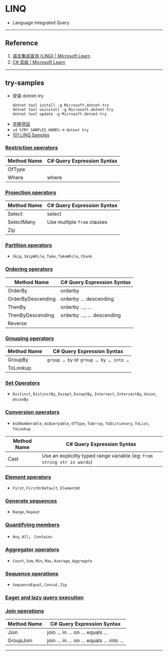 # LINQ
- Language Integrated Query
---
## Reference
1. [语言集成查询 (LINQ) | Microsoft Learn](https://learn.microsoft.com/zh-cn/dotnet/csharp/linq/)
2. [C# 高级 | Microsoft Learn](https://learn.microsoft.com/zh-cn/shows/c-advanced/)
---
## try-samples
- 安装 dotnet-try
    ```shell
    dotnet tool install -g Microsoft.dotnet-try
    dotnet tool uninstall -g Microsoft.dotnet-try
    dotnet tool update -g Microsoft.dotnet-try
    ```
- [克隆项目](https://github.com/dotnet/try-samples)
- `cd %TRY_SAMPLES_HOME%` → `dotnet try`
- [101 LINQ Samples](https://localhost:6291/101-linq-samples/index.md)
### [Restriction operators](RestrictionOperators.cs)
| Method Name | C# Query Expression Syntax |
|-------------|----------------------------|
| OfType      |                            |
| Where       | where                      |
### [Projection operators](ProjectionOperators.cs)
| Method Name | C# Query Expression Syntax  |
|-------------|-----------------------------|
| Select      | select                      |
| SelectMany  | Use multiple `from` clauses |
| Zip         |                             |
### [Partition operators](PartitionOperators.cs)
- `Skip`, `SkipWhile`, `Take`, `TakeWhile`, `Chunk`
### [Ordering operators](OrderingOperators.cs)
| Method Name       | C# Query Expression Syntax |
|-------------------|----------------------------|
| OrderBy           | orderby                    |
| OrderByDescending | orderby … descending       |
| ThenBy            | orderby …, …               |
| ThenByDescending  | orderby …, … descending    |
| Reverse           |                            |
### [Grouping operators](GroupingOperators.cs)
| Method Name | C# Query Expression Syntax            |
|-------------|---------------------------------------|
| GroupBy     | `group … by` or `group … by … into …` |
| ToLookup    |                                       |
### [Set Operators](SetOperators.cs)
- `Distinct`, `DistinctBy`, `Except`, `ExceptBy`, `Intersect`, `IntersectBy`, `Union`, `UnionBy`
### [Conversion operators](ConversionOperators.cs)
- `AsENumberable`, `AsQueryable`, `OfType`, `ToArray`, `ToDictionary`, `ToList`, `ToLookup`

| Method Name  | C# Query Expression Syntax                                              |
|--------------|-------------------------------------------------------------------------|
| Cast         | Use an explicitly typed range variable (eg: `from string str in words`) |
### [Element operators](ElementOperators.cs)
- `First`, `FirstOrDefault`, `ElementAt`
### [Generate sequences](GenerateSequences.cs)
- `Range`, `Repeat`
### [Quantifying members](QuantifyingMembers.cs)
- `Any`, `All`， `Contains`
### [Aggregator operators](AggregatorOperators.cs)
- `Count`, `Sum`, `Min`, `Max`, `Average`, `Aggregate`
### [Sequence operations](SequenceOperations.cs)
- `SequenceEqual`, `Concat`, `Zip`
### [Eager and lazy query execution](EagerAndLazyQueryExecution.cs)
### [Join operations](JoinOperations.cs)
| Method Name | C# Query Expression Syntax       |
|-------------|----------------------------------|
| Join        | join … in … on … equals …        |
| GroupJoin   | join … in … on … equals … into … |
---
